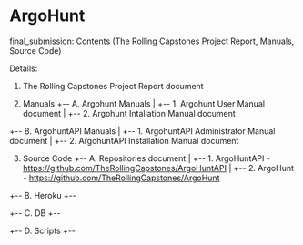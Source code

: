 # ArgoHunt

final_submission: Contents (The Rolling Capstones Project Report, Manuals, Source Code)

Details:

1. The Rolling Capstones Project Report document

2. Manuals
+-- A. Argohunt Manuals
|   +-- 1. Argohunt User Manual document
|   +-- 2. Argohunt Intallation Manual document

+-- B. ArgohuntAPI Manuals
|   +-- 1. ArgohuntAPI Administrator Manual document
|   +-- 2. ArgohuntAPI Installation Manual document

3. Source Code
+-- A. Repositories document
|   +-- 1. ArgoHuntAPI - https://github.com/TheRollingCapstones/ArgoHuntAPI
|   +-- 2. ArgoHunt - https://github.com/TheRollingCapstones/ArgoHunt

+-- B. Heroku
+--

+-- C. DB
+--

+-- D. Scripts
+--

